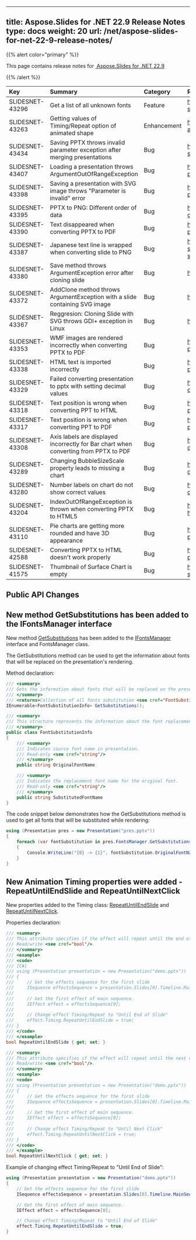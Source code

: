  ---
title: Aspose.Slides for .NET 22.9 Release Notes
type: docs
weight: 20
url: /net/aspose-slides-for-net-22-9-release-notes/
---

{{% alert color="primary" %}} 

This page contains release notes for [ Aspose.Slides for .NET 22.9](https://www.nuget.org/packages/Aspose.Slides.NET/)

{{% /alert %}} 

|**Key**|**Summary**|**Category**|**Related Documentation**|
| :- | :- | :- | :- |
|SLIDESNET-43296|Get a list of all unknown fonts|Feature|<https://docs.aspose.com/slides/net/font-substitution/>
|SLIDESNET-43263|Getting values of Timing/Repeat option of animated shape|Enhancement|<https://docs.aspose.com/slides/net/shape-animation/>
|SLIDESNET-43434|Saving PPTX throws invalid parameter exception after merging presentations|Bug|<https://docs.aspose.com/slides/net/render-slide-as-svg-image/>
|SLIDESNET-43407|Loading a presentation throws ArgumentOutOfRangeException|Bug|<https://docs.aspose.com/slides/net/open-presentation/>
|SLIDESNET-43398|Saving a presentation with SVG image throws "Parameter is invalid" error|Bug|<https://docs.aspose.com/slides/net/save-presentation/>
|SLIDESNET-43395|PPTX to PNG: Different order of data|Bug|<https://docs.aspose.com/slides/net/powerpoint-charts/>
|SLIDESNET-43390|Text disappeared when converting PPTX to PDF|Bug|<https://docs.aspose.com/slides/net/presentation-properties/>
|SLIDESNET-43387|Japanese text line is wrapped when converting slide to PNG|Bug|<https://docs.aspose.com/slides/net/convert-slide/#converting-slides-to-bitmap-and-saving-the-images-in-png>
|SLIDESNET-43380|Save method throws ArgumentException error after cloning slide|Bug|<https://docs.aspose.com/slides/net/clone-slides/>
|SLIDESNET-43372|AddClone method throws ArgumentException with a slide containing SVG image|Bug|<https://docs.aspose.com/slides/net/clone-slides/>
|SLIDESNET-43367|Reggresion: Cloning Slide with SVG throws GDI+ exception in Linux|Bug|<https://docs.aspose.com/slides/net/clone-slides/>
|SLIDESNET-43353|WMF images are rendered incorrectly when converting PPTX to PDF|Bug|<https://docs.aspose.com/slides/net/convert-powerpoint-to-pdf/>
|SLIDESNET-43338|HTML text is imported incorrectly|Bug|<https://docs.aspose.com/slides/net/manage-paragraph/#import-html-text-in-paragraphs>
|SLIDESNET-43329|Failed converting presentation to pptx with setting decimal values|Bug|<https://docs.aspose.com/slides/net/powerpoint-charts/>
|SLIDESNET-43318|Text position is wrong when converting PPT to HTML|Bug|<https://docs.aspose.com/slides/net/convert-powerpoint-to-html/>
|SLIDESNET-43317|Text position is wrong when converting PPT to PDF|Bug|<https://docs.aspose.com/slides/net/convert-powerpoint-to-pdf/>
|SLIDESNET-43308|Axis labels are displayed incorrectly for Bar chart when converting from PPTX to PDF|Bug|<https://docs.aspose.com/slides/net/powerpoint-charts/>
|SLIDESNET-43289|Changing BubbleSizeScale property leads to missing a chart|Bug|<https://docs.aspose.com/slides/net/powerpoint-charts/>
|SLIDESNET-43280|Number labels on chart do not show correct values|Bug|<https://docs.aspose.com/slides/net/powerpoint-charts/>
|SLIDESNET-43204|IndexOutOfRangeException is thrown when converting PPTX to HTML5|Bug|<https://docs.aspose.com/slides/net/export-to-html5/>
|SLIDESNET-43110|Pie charts are getting more rounded and have 3D appearance|Bug|<https://docs.aspose.com/slides/net/3d-presentation/>
|SLIDESNET-42588|Converting PPTX to HTML doesn't work properly|Bug|<https://docs.aspose.com/slides/net/convert-powerpoint-ppt-and-pptx-to-html/>
|SLIDESNET-41575|Thumbnail of Surface Chart is empty|Bug|<https://docs.aspose.com/slides/net/convert-slide/>

## Public API Changes ##

## New method GetSubstitutions has been added to the IFontsManager interface ##

New method [GetSubstitutions](https://reference.aspose.com/slides/net/aspose.slides/ifontsmanager/getsubstitutions/) has been added to the [IFontsManager](https://reference.aspose.com/slides/net/aspose.slides/ifontsmanager) interface and FontsManager class.

The GetSubstitutions method can be used to get the information about fonts that will be replaced on the presentation's rendering.

Method declaration:

``` csharp
/// <summary>
/// Gets the information about fonts that will be replaced on the presentation's rendering.
/// </summary>
/// <returns>Collection of all fonts substitution <see cref="FontSubstitutionInfo"/>in the rendering presentation process</returns>
IEnumerable<FontSubstitutionInfo> GetSubstitutions();
```

``` csharp
/// <summary>
/// This structure represents the information about the font replacement when it will be rendered.
/// </summary>
public class FontSubstitutionInfo
{
    /// <summary>
    /// Indicates source font name in presentation.
    /// Read-only <see cref="string"/>
    /// </summary>
    public string OriginalFontName

    /// <summary>
    /// Indicates the replacement font name for the original font.
    /// Read-only <see cref="string"/>
    /// </summary>
    public string SubstitutedFontName
}
```

The code snippet below demonstrates how the GetSubstitutions method is used to get all fonts that will be substituted while rendering:

``` csharp
using (Presentation pres = new Presentation("pres.pptx"))
{
    foreach (var fontSubstitution in pres.FontsManager.GetSubstitutions())
    {
        Console.WriteLine("{0} -> {1}", fontSubstitution.OriginalFontName, fontSubstitution.SubstitutedFontName);
    }
} 
```

## New Animation Timing properties were added - RepeatUntilEndSlide and RepeatUntilNextClick ##

New properties added to the Timing class: [RepeatUntilEndSlide](https://reference.aspose.com/slides/net/aspose.slides.animation/timing/repeatuntilendslide/) and [RepeatUntilNextClick](https://reference.aspose.com/slides/net/aspose.slides.animation/timing/repeatuntilnextclick/).

Properties declaration:

``` csharp
/// <summary>
/// This attribute specifies if the effect will repeat until the end of the slide.
/// Read/write <see cref="bool"/>.
/// </summary>
/// <example>
/// <code>
/// [C#]
/// using (Presentation presentation = new Presentation("demo.pptx"))
/// {
///     // Get the effects sequence for the first slide
///     ISequence effectsSequence = presentation.Slides[0].Timeline.MainSequence;
///
///     // Get the first effect of main sequence.
///     IEffect effect = effectsSequence[0];
///
///     // Change effect Timing/Repeat to "Until End of Slide"
///     effect.Timing.RepeatUntilEndSlide = true;
/// }
/// </code>
/// </example>
bool RepeatUntilEndSlide { get; set; }
```

``` csharp
/// <summary>
/// This attribute specifies if the effect will repeat until the next click.
/// Read/write <see cref="bool"/>.
/// </summary>
/// <example>
/// <code>
/// using (Presentation presentation = new Presentation("demo.pptx"))
/// {
///     // Get the effects sequence for the first slide
///     ISequence effectsSequence = presentation.Slides[0].Timeline.MainSequence;
///
///     // Get the first effect of main sequence.
///     IEffect effect = effectsSequence[0];
///
///     // Change effect Timing/Repeat to "Until Next Click"
///     effect.Timing.RepeatUntilNextClick = true;
/// }
/// </code>
/// </example>
bool RepeatUntilNextClick { get; set; }
```

Example of changing effect Timing/Repeat to "Until End of Slide":

``` csharp
using (Presentation presentation = new Presentation("demo.pptx"))
{
    // Get the effects sequence for the first slide
    ISequence effectsSequence = presentation.Slides[0].Timeline.MainSequence;

    // Get the first effect of main sequence.
    IEffect effect = effectsSequence[0];

    // Change effect Timing/Repeat to "Until End of Slide"
    effect.Timing.RepeatUntilEndSlide = true;
}
```